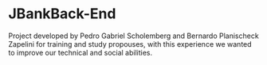 # JBankBack-End
Project developed by Pedro Gabriel Scholemberg and Bernardo Planischeck Zapelini for training and study propouses, with this experience we wanted to improve our technical and social abilities.
